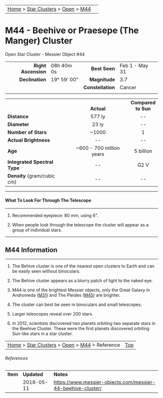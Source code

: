 |    |    |
|:---|---:|
|[Home](/notes/#object-notes) > [Star Clusters](/notes/#star-clusters) > [Open](!open_cluster_info) > [M44](m44)|  |

# M44 - Beehive  or Praesepe (The Manger) Cluster
Open Star Cluster - Messier Object #44

|   |   |   |   |
|--:|:--|--:|:--|
|**Right Ascension**|08h 40m 0s|**Best Seen**| Feb 1 - May 31 |
|**Declination**|19&deg; 59' 00"|**Magnitude**|3.7|
|   |   |**Constellation**|Cancer|
|   |   |   |   |

|   |   |   |
|---|:---:|:---:|
|   | <br/>**Actual**| **Compared<br/>to Sun** |
|**Distance** | 577 ly | -- |
|**Diameter** | 23 ly | -- |
|**Number of Stars**| ~1000 | 1 |
|**Actual Brightness**| -- | -- |
|**Age** | ~600 - 700 million years | 5 billion  |
|**Integrated Spectral Type** | -- | G2 V |
|**Density** (gram/cubic cm) | -- | -- |

---
#### What To Look For Through The Telescope
---

1.	Recommended eyepiece: 80 mm, using 6".

1.	When people look through the telescope the cluster will appear as a group of individual stars.

---
## M44 Information
---

1.	The Behive cluster is one of the nearest open clusters to Earth and can be easily seen without binoculars.

1.	The Behive cluster appears as a blurry patch of light to the naked eye.

1. M44 is one of the brightest Messier objects, only the Great Galaxy in Andromeda ([M31](../../galaxies/spiral/m31.md)) and The Pleides ([M45](./m45.md)) are brighter.

1. The cluster can best be seen in binoculars and small telescopes.
 
1. Larger telescopes reveal over 200 stars.

1. In 2012, scientists discovered two planets orbiting two separate stars in the Beehive Cluster.  These were the first planets discovered orbiting Sun-like stars in a star cluster.


|    |    |
|:---|---:|
|[Home](/notes/#object-notes) > [Star Clusters](/notes/#star-clusters) > [Open](!open_cluster_info) > [M44](#m44) > Reference | [Top](#m44) |

###### References

|   |   |   |
|---|---|---|
|**Item**|**Updated**|**Notes**| 
|  |2018-05-11|<https://www.messier-objects.com/messier-44-beehive-cluster/>|
